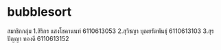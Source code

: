 # bubblesort
สมาชิกกลุ่ม
<n>1.สิริกร แสงโชคานนท์ 6110613053</n>
<n>2.สุวิชญา บุณยรัตพันธุ์ 6110613103</n>
<n>3.สุรปัญญา ทองดี 6110613152</n>
